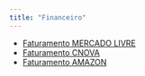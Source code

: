 ```yaml
---
title: "Financeiro"
---
```


* [Faturamento MERCADO LIVRE](pops/P0001.md)
* [Faturamento CNOVA](pops/P0002.md)
* [Faturamento AMAZON](pops/P0003.md)